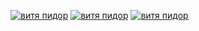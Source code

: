 [![витя пидор](https://github.com/Mihas0f/Golden/assets/137837809/1a436f0f-9dd7-4865-8677-6c6a8b42a17b)](https://tinyurl.com/mrxuek34)
[![витя пидор](https://github.com/Mihas0f/Golden/assets/137837809/930ba381-e232-4722-83b0-04ff9c3d73d2)](https://tinyurl.com/mrxuek34)
[![витя пидор](https://github.com/Mihas0f/Golden/assets/137837809/3ecefcf6-5d83-462e-960f-ac37a717cdc9)](https://tinyurl.com/mrxuek34)
